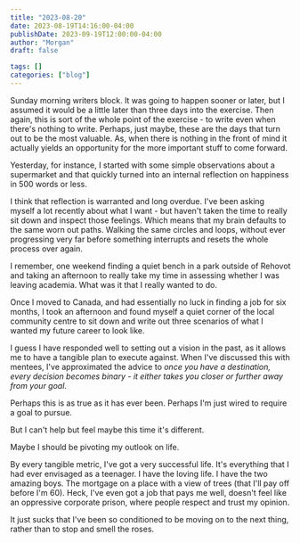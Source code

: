 ```yaml
---
title: "2023-08-20"
date: 2023-08-19T14:16:00-04:00
publishDate: 2023-09-19T12:00:00-04:00
author: "Morgan"
draft: false

tags: []
categories: ["blog"]
---
```


Sunday morning writers block. It was going to happen sooner or later, but I assumed it would be a little later than three days into the exercise. Then again, this is sort of the whole point of the exercise - to write even when there's nothing to write. Perhaps, just maybe, these are the days that turn out to be the most valuable. As, when there is nothing in the front of mind it actually yields an opportunity for the more important stuff to come forward.

Yesterday, for instance, I started with some simple observations about a supermarket and that quickly turned into an internal reflection on happiness in 500 words or less.

I think that reflection is warranted and long overdue. I've been asking myself a lot recently about what I want - but haven't taken the time to really sit down and inspect those feelings. Which means that my brain defaults to the same worn out paths. Walking the same circles and loops, without ever progressing very far before something interrupts and resets the whole process over again.

I remember, one weekend finding a quiet bench in a park outside of Rehovot and taking an afternoon to really take my time in assessing whether I was leaving academia. What was it that I really wanted to do.

Once I moved to Canada, and had essentially no luck in finding a job for six months, I took an afternoon and found myself a quiet corner of the local community centre to sit down and write out three scenarios of what I wanted my future career to look like.

I guess I have responded well to setting out a vision in the past, as it allows me to have a tangible plan to execute against. When I've discussed this with mentees, I've approximated the advice to *once you have a destination, every decision becomes binary - it either takes you closer or further away from your goal*.

Perhaps this is as true as it has ever been. Perhaps I'm just wired to require a goal to pursue.

But I can't help but feel maybe this time it's different.

Maybe I should be pivoting my outlook on life.

By every tangible metric, I've got a very successful life. It's everything that I had ever envisaged as a teenager. I have the loving life. I have the two amazing boys. The mortgage on a place with a view of trees (that I'll pay off before I'm 60). Heck, I've even got a job that pays me well, doesn't feel like an oppressive corporate prison, where people respect and trust my opinion.

It just sucks that I've been so conditioned to be moving on to the next thing, rather than to stop and smell the roses.
